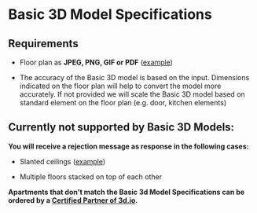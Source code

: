 # Basic 3D Model Specifications



## Requirements


* Floor plan as **JPEG, PNG, GIF or PDF** ([example](https://storage.3d.io/535e624259ee6b0200000484/2017-08-29_11-14-46_rsBtiq/floorplan.jpg))

* The accuracy of the Basic 3D model is based on the input. Dimensions indicated on the floor plan will help to convert the model more accurately. If not provided we will scale the Basic 3D model based on standard element on the floor plan (e.g. door, kitchen elements) 


## Currently not supported by Basic 3D Models:

**You will receive a rejection message as response in the following cases:**

* Slanted ceilings ([example](https://storage.3d.io/535e624259ee6b0200000484/2017-08-29_11-38-25_9kakpS/home-2112652_960_720.jpg))

* Multiple floors stacked on top of each other



**Apartments that don't match the Basic 3d Model Specifications can be ordered by a [Certified Partner of 3d.io](https://www.3d.io.com).**


